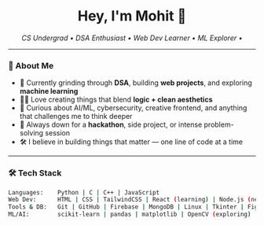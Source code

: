 <h1 align="center">Hey, I'm Mohit 👋</h1>

<p align="center">
  <em>CS Undergrad • DSA Enthusiast • Web Dev Learner • ML Explorer •</em>
</p>

---

### 🚀 About Me

- 🧠 Currently grinding through **DSA**, building **web projects**, and exploring **machine learning**
- 👨‍💻 Love creating things that blend **logic + clean aesthetics**
- 🧩 Curious about AI/ML, cybersecurity, creative frontend, and anything that challenges me to think deeper
- 🎯 Always down for a **hackathon**, side project, or intense problem-solving session
- 🛠️ I believe in building things that matter — one line of code at a time

---

### 🛠️ Tech Stack

```bash
Languages:    Python | C | C++ | JavaScript
Web Dev:      HTML | CSS | TailwindCSS | React (learning) | Node.js (next)
Tools & DB:   Git | GitHub | Firebase | MongoDB | Linux | Tkinter | Figma
ML/AI:        scikit-learn | pandas | matplotlib | OpenCV (exploring)
